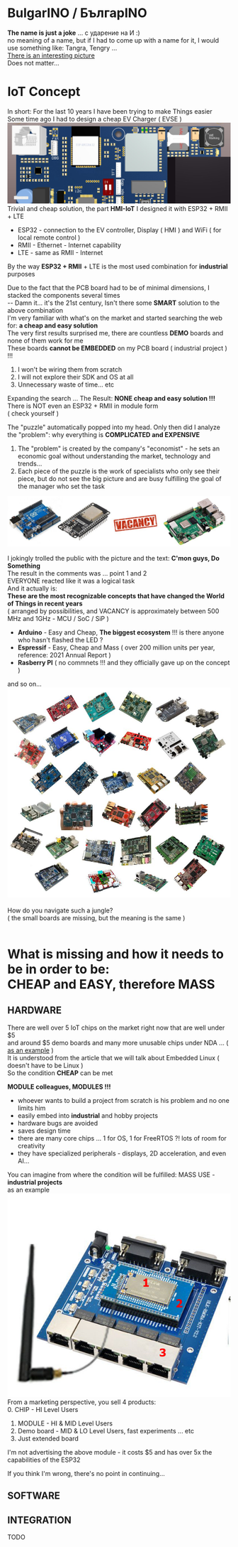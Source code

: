 # BulgarINO / БългарINO 
**The name is just a joke** ... с ударение на И :)<br> 
no meaning of a name, but if I had to come up with a name for it, I would use something like: Tangra, Tengry ... <br>[There is an interesting picture](https://en.wikipedia.org/wiki/Tengri#/media/File:Tengrism1.svg)
<br>Does not matter...

# IoT Concept

In short: For the last 10 years I have been trying to make Things easier<br>
Some time ago I had to design a cheap EV Charger ( EVSE )<br>
![hmi](https://raw.githubusercontent.com/Wiz-IO/BulgarINO/main/images/hmi-iot.jpg) 
Trivial and cheap solution, the part **HMI-IoT** I designed it with ESP32 + RMII + LTE

* ESP32 - connection to the EV controller, Display ( HMI ) and WiFi ( for local remote control )
* RMII - Ethernet - Internet capability
* LTE - same as RMII - Internet
  
By the way **ESP32 + RMII** + LTE is the most used combination for **industrial** purposes<br>

Due to the fact that the PCB board had to be of minimal dimensions, I stacked the components several times<br>
-- Damn it... it's the 21st century, Isn't there some **SMART** solution to the above combination<br>
I'm very familiar with what's on the market and started searching the web for: **a cheap and easy solution** <br>
The very first results surprised me, there are countless **DEMO** boards and none of them work for me<br>
These boards **cannot be EMBEDDED** on my PCB board ( industrial project ) !!! <br>

1. I won't be wiring them from scratch
2. I will not explore their SDK and OS at all
3. Unnecessary waste of time... etc

Expanding the search ... The Result: **NONE cheap and easy solution !!!** <br>
There is NOT even an ESP32 + RMII in module form<br>
( check yourself )<br>

The "puzzle" automatically popped into my head. Only then did I analyze the "problem": why everything is **COMPLICATED and EXPENSIVE**
1. The "problem" is created by the company's "economist" - he sets an economic goal without understanding the market, technology and trends...
2. Each piece of the puzzle is the work of specialists who only see their piece, but do not see the big picture and are busy fulfilling the goal of the manager who set the task

![vacancy](https://raw.githubusercontent.com/Wiz-IO/BulgarINO/main/images/vacancy.jpg) 

I jokingly trolled the public with the picture and the text: **C'mon guys, Do Something**<br>
The result in the comments was ... point 1 and 2<br>
EVERYONE reacted like it was a logical task<br>
And it actually is:<br> **These are the most recognizable concepts that have changed the World of Things in recent years**<br>
( arranged by possibilities, and VACANCY is approximately between 500 MHz and 1GHz - MCU / SoC / SiP )<br>
  - **Arduino** - Easy and Cheap, **The biggest ecosystem** !!! is there anyone who hasn't flashed the LED ?
  - **Espressif** - Easy, Cheap and Mass ( over 200 million units per year, reference: 2021 Annual Report )
  - **Rasberry PI** ( no commnets !!! and they officially gave up on the concept )

and so on...<br>
![jungle](https://raw.githubusercontent.com/Wiz-IO/BulgarINO/main/images/jungle.jpg)
<br><br>How do you navigate such a jungle?<br>
( the small boards are missing, but the meaning is the same )<br><br>

# What is missing and how it needs to be in order to be:<br> **CHEAP and EASY, therefore MASS**<br>

## HARDWARE

There are well over 5 IoT chips on the market right now that are well under $5 <br>and around $5 demo boards
and many more unusable chips under NDA ... ( [as an example](https://jaycarlson.net/embedded-linux/) )<br>
It is understood from the article that we will talk about Embedded Linux ( doesn't have to be Linux )<br>
So the condition **CHEAP** can be met<br>

**MODULE colleagues, MODULES !!!**
* whoever wants to build a project from scratch is his problem and no one limits him
* easily embed into **industrial** and hobby projects
* hardware bugs are avoided
* saves design time
* there are many core chips ... 1 for OS, 1 for FreeRTOS ?! lots of room for creativity
* they have specialized peripherals - displays, 2D acceleration, and even AI...

You can imagine from where the condition will be fulfilled: MASS USE - **industrial projects**<br>
as an example<br>
![form](https://raw.githubusercontent.com/Wiz-IO/BulgarINO/main/images/form-factor.jpg) <br>
From a marketing perspective, you sell 4 products:<br>
0. CHIP - HI Level Users
1. MODULE - HI & MID Level Users
2. Demo board -  MID & LO Level Users, fast experiments ... etc
3. Just extended board

I'm not advertising the above module - it costs $5 and has over 5x the capabilities of the ESP32<br>

If you think I'm wrong, there's no point in continuing...

## SOFTWARE

## INTEGRATION

TODO

